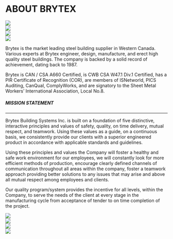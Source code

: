 # ABOUT BRYTEX

<div class="d-none d-xl-flex row row-cols-1 float-end ms-im w-im">
	<div class="fadein p-0 mb-1n4 col overflow-hidden d-flex justify-content-center align-items-center">
        <img src="http://brytex.com/wp-content/uploads/2016/01/AboutBrytex_1.jpg">
    </div>
	<div class="fadein p-0 mb-1n4 col overflow-hidden d-flex justify-content-center align-items-center">
        <img src="http://brytex.com/wp-content/uploads/2016/01/AboutBrytex_2.jpg">
    </div>
	<div class="fadein p-0 mb-1n4 col overflow-hidden d-flex justify-content-center align-items-center">
        <img src="http://brytex.com/wp-content/uploads/2016/01/AboutBrytex3.jpg">
    </div>
	<div class="fadein p-0 mb-1n4 col overflow-hidden d-flex justify-content-center align-items-center">
        <img src="http://brytex.com/wp-content/uploads/2016/01/AboutBrytex4.jpg">
    </div>
</div>

Brytex is the market leading steel building supplier in Western Canada. Various
experts at Brytex engineer, design, manufacture, and erect high quality steel
buildings. The company is backed by a solid record of achievement, dating back
to 1987.

Brytex is CAN / CSA A660 Certified, is CWB CSA W47.1 Div.1 Certified, has a PIR
Certificate of Recognition (COR), are members of ISNetworld, PICS Auditing,
CanQual, ComplyWorks, and are signatory to the Sheet Metal Workers’
International Association, Local No.8.

##### MISSION STATEMENT
<hr/>

Brytex Building Systems Inc. is built on a foundation of five distinctive,
interactive principles and values of safety, quality, on time delivery, mutual
respect, and teamwork. Using these values as a guide, on a continuous basis, we
consistently provide our clients with a superior engineered product in
accordance with applicable standards and guidelines.

Using these principles and values the Company will foster a healthy and safe
work environment for our employees, we will constantly look for more efficient
methods of production, encourage clearly defined channels of communication
throughout all areas within the company, foster a teamwork approach providing
better solutions to any issues that may arise and above all mutual respect
among employees and clients.

Our quality program/system provides the incentive for all levels, within the
Company, to serve the needs of the client at every stage in the manufacturing
cycle from acceptance of tender to on time completion of the project.

<div class="d-xl-none row row-cols-md-2 row-cols-xl-1">
    <div class="p-0 pe-1n4 pb-1n4 col">
        <div class="overflow-hidden d-flex justify-content-center align-items-center">
            <img src="http://brytex.com/wp-content/uploads/2016/01/AboutBrytex_1.jpg">
        </div>
    </div>
    <div class="p-0 pb-1n4 col">
        <div class="overflow-hidden d-flex justify-content-center align-items-center">
            <img src="http://brytex.com/wp-content/uploads/2016/01/AboutBrytex_2.jpg">
        </div>
    </div>
    <div class="p-0 pe-1n4 col">
        <div class="overflow-hidden d-flex justify-content-center align-items-center">
            <img src="http://brytex.com/wp-content/uploads/2016/01/AboutBrytex3.jpg">
        </div>
    </div>
    <div class="p-0 col">
        <div class="overflow-hidden d-flex justify-content-center align-items-center">
            <img src="http://brytex.com/wp-content/uploads/2016/01/AboutBrytex4.jpg">
        </div>
    </div>
</div>
